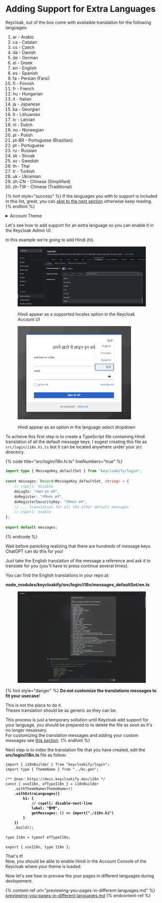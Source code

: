 # Adding Support for Extra Languages

Keycloak, out of the box come with availaible translation for the following languages: &#x20;

1. ar - Arabic
2. ca - Catalan
3. cs - Czech
4. da - Danish
5. de - German
6. el - Greek
7. en - English
8. es - Spanish
9. fa - Persian (Farsi)
10. fi - Finnish
11. fr - French
12. hu - Hungarian
13. it - Italian
14. ja - Japanese
15. ka - Georgian
16. lt - Lithuanian
17. lv - Latvian
18. nl - Dutch
19. no - Norwegian
20. pl - Polish
21. pt-BR - Portuguese (Brazilian)
22. pt - Portuguese
23. ru - Russian
24. sk - Slovak
25. sv - Swedish
26. th - Thai
27. tr - Turkish
28. uk - Ukrainian
29. zh-CN - Chinese (Simplified)
30. zh-TW - Chinese (Traditional)

{% hint style="success" %}
If the languages you with to support is included in this list, great, you can [skip to the next section](previewing-you-pages-in-different-languages.md) otherwise keep reading.
{% endhint %}

<details>

<summary>Account Theme</summary>

Regarding the Account theme.&#x20;

### Single-Page

If you have opted for [the Single-Page implementation](../account-theme/single-page.md) of the the system is different, it levrages i18Next. To see how it works you can eject (manually) the src/account/i18n.ts file from the @keycloakify/keycloak-account-ui package. To add support for an extra language you must use the [postBuild function](../configuration-options/postbuild.md) to copy your aditional `message_xx.properties` files in **theme/\<your-theme-name>/account/messages/**.

You must also add this line to the **theme/\<your-theme-name>/account/theme.property** file:

`locales=ar,ca,cs,da,de,el,en,es,fa,fi,fr,hu,it,ja,ka,lt,lv,nl,no,pl,pt-BR,pt,ru,sk,sv,th,tr,uk,zh-CN,zh-TW,<your additional language>`

### Multi-Page

If you have opted for the Multi-Page account theme, things are much easyer as they work exactly the same as in the login theme. &#x20;

You can follow the same instruction just everywhere you have **/login/**, replace by **/account/**.

The list of language supported out of the box is smaller though, here it is:

1. ar - Arabic
2. ca - Catalan
3. cs - Czech
4. da - Danish
5. de - German
6. en - English
7. es - Spanish
8. fi - Finnish
9. fr - French
10. hu - Hungarian
11. it - Italian
12. ja - Japanese
13. lt - Lithuanian
14. lv - Latvian
15. nl - Dutch
16. no - Norwegian
17. pl - Polish
18. pt-BR - Portuguese (Brazilian)
19. ru - Russian
20. sk - Slovak
21. sv - Swedish
22. tr - Turkish
23. types - (No associated language, probably a types file)
24. zh-CN - Chinese (Simplified)

</details>

Let's see how to add support for an extra language so you can enable it in the Keycloak Admin UI.

In this example we're going to add Hindi (hi).

<figure><img src="../.gitbook/assets/image (2) (1).png" alt=""><figcaption><p>Hindi appear as a supported locales option in the Keycloak Account UI</p></figcaption></figure>

<figure><img src="../.gitbook/assets/image (3).png" alt="" width="375"><figcaption><p>Hindi appear as an option in the language select dropdown</p></figcaption></figure>

To acheive this first step is to create a TypeScript file containing Hindi translation of all the default message keys. I sugest creating this file as `src/login/i18n.hi.ts` but it can be located anywhere under your src directory.

{% code title="src/login/i18n.hi.ts" lineNumbers="true" %}
```typescript
import type { MessageKey_defaultSet } from "keycloakify/login";

const messages: Record<MessageKey_defaultSet, string> = {
    // cspell: disable
    doLogIn: "साइन इन करें",
    doRegister: "रजिस्टर करें",
    doRegisterSecurityKey: "रजिस्टर करें",
    // ... translation for all the other default messages
    // cspell: enable
};

export default messages;
```
{% endcode %}

Wait before panicking realizing that there are hundreds of message keys. ChatGPT can do this for you!

Just take the English translation of the message a reference and ask it to translate for you (you'll have to press continue several times). &#x20;

You can find the English translations in your repo at:&#x20;

**node\_modules/keycloakify/src/login/i18n/messages\_defaultSet/en.ts**

<figure><img src="../.gitbook/assets/image (4).png" alt=""><figcaption></figcaption></figure>

{% hint style="danger" %}
**Do not customize the translations messages to fit your usecase**!&#x20;

This is not the place to do it. \
Theses translation should be as generic as they can be.

This process is just a temporary sollution until Keycloak add support for your language, you should be prepared to to delete the file as soon as it's no longer nessesary.  \
For customizing the translation messages and adding your custom messages see [this section](adding-new-translation-messages-or-changing-the-default-ones.md).
{% endhint %}

Next step is to index the translation file that you have created, edit the **src/login/i18n.ts** file as follow:

<pre class="language-typescript" data-title="src/login/i18n.ts"><code class="lang-typescript">import { i18nBuilder } from "keycloakify/login";
import type { ThemeName } from "../kc.gen";

/** @see: https://docs.keycloakify.dev/i18n */
const { useI18n, ofTypeI18n } = i18nBuilder
    .withThemeName&#x3C;ThemeName>()
<strong>    .withExtraLanguages({
</strong><strong>        hi: {
</strong><strong>            // cspell: disable-next-line
</strong><strong>            label: "हिन्दी",
</strong><strong>            getMessages: () => import("./i18n.hi")
</strong><strong>        }
</strong><strong>    })
</strong>    .build();

type I18n = typeof ofTypeI18n;

export { useI18n, type I18n };
</code></pre>

That's it! \
Now, you should be able to enable Hindi in the Account Console of the Keycloak where your theme is loaded.

Now let's see how to preview the your pages in different languages during devlopement.

{% content-ref url="previewing-you-pages-in-different-languages.md" %}
[previewing-you-pages-in-different-languages.md](previewing-you-pages-in-different-languages.md)
{% endcontent-ref %}
